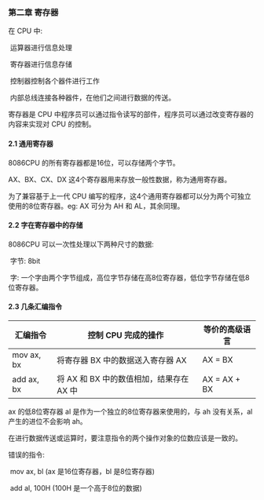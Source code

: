 ### 第二章 寄存器

在 CPU 中: 

​		运算器进行信息处理

​		寄存器进行信息存储

​		控制器控制各个器件进行工作

​		内部总线连接各种器件，在他们之间进行数据的传送。

寄存器是 CPU 中程序员可以通过指令读写的部件，程序员可以通过改变寄存器的内容来实现对 CPU 的控制。

#### 2.1 通用寄存器

8086CPU 的所有寄存器都是16位，可以存储两个字节。

AX、BX、CX、DX 这4个寄存器用来存放一般性数据，称为通用寄存器。

为了兼容基于上一代 CPU 编写的程序，这4个通用寄存器都可以分为两个可独立使用的8位寄存器。eg: AX 可分为 AH 和 AL，其余同理。

#### 2.2 字在寄存器中的存储

8086CPU 可以一次性处理以下两种尺寸的数据: 

​	字节: 8bit

​	字: 一个字由两个字节组成，高位字节存储在高8位寄存器，低位字节存储在低8位寄存器。

#### 2.3 几条汇编指令

| 汇编指令   | 控制 CPU 完成的操作                      | 等价的高级语言 |
| ---------- | ---------------------------------------- | -------------- |
| mov ax, bx | 将寄存器 BX 中的数据送入寄存器 AX        | AX = BX        |
| add ax, bx | 将 AX 和 BX 中的数值相加，结果存在 AX 中 | AX = AX + BX   |

ax 的低8位寄存器 al 是作为一个独立的8位寄存器来使用的，与 ah 没有关系，al 产生的进位不会影响 ah。

在进行数据传送或运算时，要注意指令的两个操作对象的位数应该是一致的。

错误的指令: 

​	mov ax, bl	(ax 是16位寄存器，bl 是8位寄存器)

​	add al, 100H	(100H 是一个高于8位的数据)

